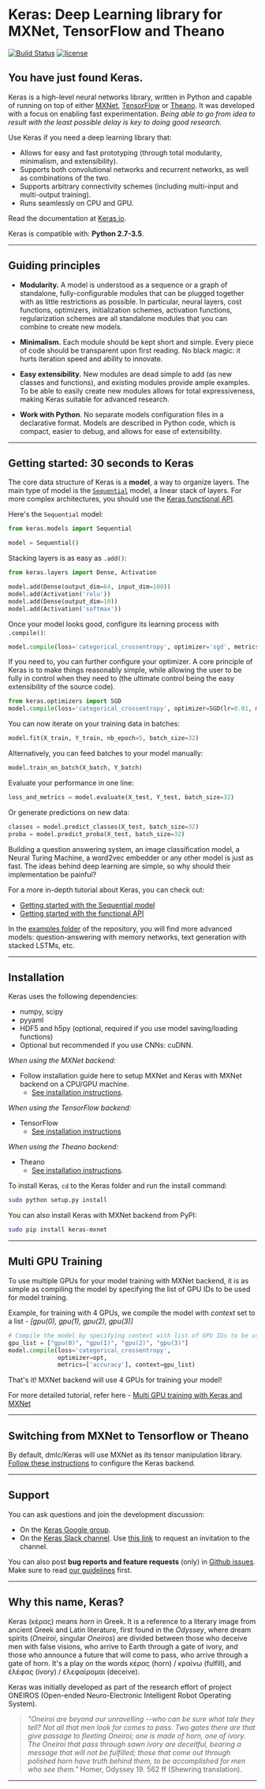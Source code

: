 # Keras: Deep Learning library for MXNet, TensorFlow and Theano

[![Build Status](https://travis-ci.org/fchollet/keras.svg?branch=master)](https://travis-ci.org/fchollet/keras)
[![license](https://img.shields.io/github/license/mashape/apistatus.svg?maxAge=2592000)](https://github.com/fchollet/keras/blob/master/LICENSE)


## You have just found Keras.

Keras is a high-level neural networks library, written in Python and capable of running on top of either [MXNet](https://github.com/apache/incubator-mxnet), [TensorFlow](https://github.com/tensorflow/tensorflow) or [Theano](https://github.com/Theano/Theano). It was developed with a focus on enabling fast experimentation. *Being able to go from idea to result with the least possible delay is key to doing good research.*

Use Keras if you need a deep learning library that:

- Allows for easy and fast prototyping (through total modularity, minimalism, and extensibility).
- Supports both convolutional networks and recurrent networks, as well as combinations of the two.
- Supports arbitrary connectivity schemes (including multi-input and multi-output training).
- Runs seamlessly on CPU and GPU.

Read the documentation at [Keras.io](http://keras.io).

Keras is compatible with: __Python 2.7-3.5__.


------------------


## Guiding principles

- __Modularity.__ A model is understood as a sequence or a graph of standalone, fully-configurable modules that can be plugged together with as little restrictions as possible. In particular, neural layers, cost functions, optimizers, initialization schemes, activation functions, regularization schemes are all standalone modules that you can combine to create new models.

- __Minimalism.__ Each module should be kept short and simple. Every piece of code should be transparent upon first reading. No black magic: it hurts iteration speed and ability to innovate.

- __Easy extensibility.__ New modules are dead simple to add (as new classes and functions), and existing modules provide ample examples. To be able to easily create new modules allows for total expressiveness, making Keras suitable for advanced research.

- __Work with Python__. No separate models configuration files in a declarative format. Models are described in Python code, which is compact, easier to debug, and allows for ease of extensibility.


------------------


## Getting started: 30 seconds to Keras

The core data structure of Keras is a __model__, a way to organize layers. The main type of model is the [`Sequential`](http://keras.io/getting-started/sequential-model-guide) model, a linear stack of layers. For more complex architectures, you should use the [Keras functional API](http://keras.io/getting-started/functional-api-guide).

Here's the `Sequential` model:

```python
from keras.models import Sequential

model = Sequential()
```

Stacking layers is as easy as `.add()`:

```python
from keras.layers import Dense, Activation

model.add(Dense(output_dim=64, input_dim=100))
model.add(Activation('relu'))
model.add(Dense(output_dim=10))
model.add(Activation('softmax'))
```

Once your model looks good, configure its learning process with `.compile()`:
```python
model.compile(loss='categorical_crossentropy', optimizer='sgd', metrics=['accuracy'])
```

If you need to, you can further configure your optimizer. A core principle of Keras is to make things reasonably simple, while allowing the user to be fully in control when they need to (the ultimate control being the easy extensibility of the source code).
```python
from keras.optimizers import SGD
model.compile(loss='categorical_crossentropy', optimizer=SGD(lr=0.01, momentum=0.9, nesterov=True))
```

You can now iterate on your training data in batches:
```python
model.fit(X_train, Y_train, nb_epoch=5, batch_size=32)
```

Alternatively, you can feed batches to your model manually:
```python
model.train_on_batch(X_batch, Y_batch)
```

Evaluate your performance in one line:
```python
loss_and_metrics = model.evaluate(X_test, Y_test, batch_size=32)
```

Or generate predictions on new data:
```python
classes = model.predict_classes(X_test, batch_size=32)
proba = model.predict_proba(X_test, batch_size=32)
```

Building a question answering system, an image classification model, a Neural Turing Machine, a word2vec embedder or any other model is just as fast. The ideas behind deep learning are simple, so why should their implementation be painful?

For a more in-depth tutorial about Keras, you can check out:

- [Getting started with the Sequential model](http://keras.io/getting-started/sequential-model-guide)
- [Getting started with the functional API](http://keras.io/getting-started/functional-api-guide)

In the [examples folder](https://github.com/fchollet/keras/tree/master/examples) of the repository, you will find more advanced models: question-answering with memory networks, text generation with stacked LSTMs, etc.


------------------


## Installation

Keras uses the following dependencies:

- numpy, scipy
- pyyaml
- HDF5 and h5py (optional, required if you use model saving/loading functions)
- Optional but recommended if you use CNNs: cuDNN.

*When using the MXNet backend:*

- Follow installation guide here to setup MXNet and Keras with MXNet backend on a CPU/GPU machine.
    - [See installation instructions](https://github.com/dmlc/keras/wiki/Installation).

*When using the TensorFlow backend:*

- TensorFlow
    - [See installation instructions](https://github.com/tensorflow/tensorflow/blob/master/tensorflow/g3doc/get_started/os_setup.md)

*When using the Theano backend:*

- Theano
    - [See installation instructions](http://deeplearning.net/software/theano/install.html#install).

To install Keras, `cd` to the Keras folder and run the install command:
```sh
sudo python setup.py install
```

You can also install Keras with MXNet backend from PyPI:
```sh
sudo pip install keras-mxnet
```

------------------


## Multi GPU Training

To use multiple GPUs for your model training with MXNet backend, it is as simple as compiling the model by specifying the list of GPU IDs to be used for model training.

Example, for training with 4 GPUs, we compile the model with *context* set to a list - *[gpu(0), gpu(1), gpu(2), gpu(3)]*

```python
# Compile the model by specifying context with list of GPU IDs to be used during training.
gpu_list = ["gpu(0)", "gpu(1)", "gpu(2)", "gpu(3)"]
model.compile(loss='categorical_crossentropy',
              optimizer=opt,
              metrics=['accuracy'], context=gpu_list)
```

That's it! MXNet backend will use 4 GPUs for training your model!

For more detailed tutorial, refer here - [Multi GPU training with Keras and MXNet](https://github.com/dmlc/keras/wiki/Using-Keras-with-MXNet-in-Multi-GPU-mode)


------------------


## Switching from MXNet to Tensorflow or Theano

By default, dmlc/Keras will use MXNet as its tensor manipulation library. [Follow these instructions](http://keras.io/backend/) to configure the Keras backend.

------------------


## Support

You can ask questions and join the development discussion:

- On the [Keras Google group](https://groups.google.com/forum/#!forum/keras-users).
- On the [Keras Slack channel](https://kerasteam.slack.com). Use [this link](https://keras-slack-autojoin.herokuapp.com/) to request an invitation to the channel.

You can also post **bug reports and feature requests** (only) in [Github issues](https://github.com/fchollet/keras/issues). Make sure to read [our guidelines](https://github.com/fchollet/keras/blob/master/CONTRIBUTING.md) first.


------------------


## Why this name, Keras?

Keras (κέρας) means _horn_ in Greek. It is a reference to a literary image from ancient Greek and Latin literature, first found in the _Odyssey_, where dream spirits (_Oneiroi_, singular _Oneiros_) are divided between those who deceive men with false visions, who arrive to Earth through a gate of ivory, and those who announce a future that will come to pass, who arrive through a gate of horn. It's a play on the words κέρας (horn) / κραίνω (fulfill), and ἐλέφας (ivory) / ἐλεφαίρομαι (deceive).

Keras was initially developed as part of the research effort of project ONEIROS (Open-ended Neuro-Electronic Intelligent Robot Operating System).

>_"Oneiroi are beyond our unravelling --who can be sure what tale they tell? Not all that men look for comes to pass. Two gates there are that give passage to fleeting Oneiroi; one is made of horn, one of ivory. The Oneiroi that pass through sawn ivory are deceitful, bearing a message that will not be fulfilled; those that come out through polished horn have truth behind them, to be accomplished for men who see them."_ Homer, Odyssey 19. 562 ff (Shewring translation).

------------------
